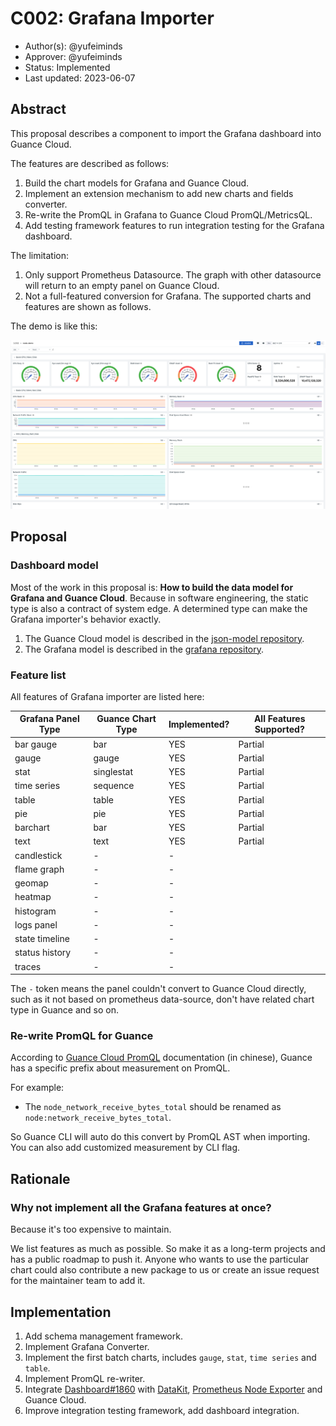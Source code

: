 # C002: Grafana Importer

- Author(s): @yufeiminds
- Approver: @yufeiminds
- Status: Implemented
- Last updated: 2023-06-07

## Abstract

This proposal describes a component to import the Grafana dashboard into Guance Cloud.

The features are described as follows:

1. Build the chart models for Grafana and Guance Cloud.
2. Implement an extension mechanism to add new charts and fields converter.
3. Re-write the PromQL in Grafana to Guance Cloud PromQL/MetricsQL.
4. Add testing framework features to run integration testing for the Grafana dashboard.

The limitation:

1. Only support Prometheus Datasource. The graph with other datasource will return to an empty panel on Guance Cloud.
2. Not a full-featured conversion for Grafana. The supported charts and features are shown as follows.

The demo is like this:

![node exporter dashboard](./C002_images/node-exporter-dashboard.png)

## Proposal

### Dashboard model

Most of the work in this proposal is: **How to build the data model for Grafana and Guance Cloud**.
Because in software engineering, the static type is also a contract of system edge.
A determined type can make the Grafana importer's behavior exactly.

1. The Guance Cloud model is described in the [json-model repository](https://github.com/GuanceCloud/json-model).
2. The Grafana model is described in the [grafana repository](https://github.com/grafana/grafana/blob/main/kinds/dashboard/dashboard_kind.cue).

### Feature list

All features of Grafana importer are listed here:

| Grafana Panel Type | Guance Chart Type | Implemented? | All Features Supported? |
| ------------------ | ----------------- | ------------ | ----------------------- |
| bar gauge          | bar               | YES          | Partial                 |
| gauge              | gauge             | YES          | Partial                 |
| stat               | singlestat        | YES          | Partial                 |
| time series        | sequence          | YES          | Partial                 |
| table              | table             | YES          | Partial                 |
| pie                | pie               | YES          | Partial                 |
| barchart           | bar               | YES          | Partial                 |
| text               | text              | YES          | Partial                 |
| candlestick        | -                 | -            |                         |
| flame graph        | -                 | -            |                         |
| geomap             | -                 | -            |                         |
| heatmap            | -                 | -            |                         |
| histogram          | -                 | -            |                         |
| logs panel         | -                 | -            |                         |
| state timeline     | -                 | -            |                         |
| status history     | -                 | -            |                         |
| traces             | -                 | -            |                         |

The `-` token means the panel couldn't convert to Guance Cloud directly,
such as it not based on prometheus data-source, don't have related chart type in Guance and so on.

### Re-write PromQL for Guance

According to [Guance Cloud PromQL](https://docs.guance.com/dql/promql/) documentation (in chinese), Guance has a specific prefix about measurement on PromQL.

For example:

- The `node_network_receive_bytes_total` should be renamed as `node:network_receive_bytes_total`.

So Guance CLI will auto do this convert by PromQL AST when importing. You can also add customized measurement by CLI flag.

## Rationale

### Why not implement all the Grafana features at once?

Because it's too expensive to maintain.

We list features as much as possible. So make it as a long-term projects and has a public roadmap to push it.
Anyone who wants to use the particular chart could also contribute a new package to us or create an issue request for the maintainer team to add it.

## Implementation

1. Add schema management framework.
2. Implement Grafana Converter.
3. Implement the first batch charts, includes `gauge`, `stat`, `time series` and `table`.
4. Implement PromQL re-writer.
5. Integrate [Dashboard#1860](https://grafana.com/grafana/dashboards/1860-node-exporter-full/) with [DataKit](https://github.com/GuanceCloud/datakit), [Prometheus Node Exporter](https://github.com/prometheus/node_exporter) and Guance Cloud.
6. Improve integration testing framework, add dashboard integration.
